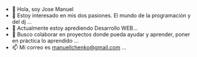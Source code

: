 - 👋 Hola, soy Jose Manuel
- 👀 Estoy interesado en mis dos pasiones. El mundo de la programación y del dj ...
- 🌱 Actualmente estoy aprediendo Desarrollo WEB...
- 💞️ Busco colaborar en proyectos donde pueda ayudar y aprender, poner en práctica lo aprendido ...
- 📫 Mi correo es manuellchenko@gmail.com ...

<!---
manuelchenko/manuelchenko is a ✨ special ✨ repository because its `README.md` (this file) appears on your GitHub profile.
You can click the Preview link to take a look at your changes.
--->
